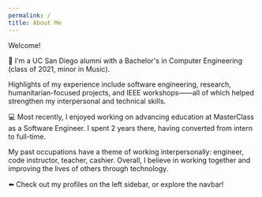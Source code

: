 ```yaml
---
permalink: /
title: About Me
---
```

<!---
[Markdown](https://guides.github.com/features/mastering-markdown/)
# Header 1
## Header 2
### Header 3
[Link](url) and ![Image](src)
**Bold** and _Italic_ and `Code` text
-->

Welcome!

🔱 I'm a UC San Diego alumni with a Bachelor's in Computer Engineering (class of 2021, minor in Music).

Highlights of my experience include software engineering, research, humanitarian-focused projects, and IEEE workshops——all of which helped strengthen my interpersonal and technical skills.

💻 Most recently, I enjoyed working on advancing education at MasterClass as a Software Engineer. I spent 2 years there, having converted from intern to full-time.

My past occupations have a theme of working interpersonally: engineer, code instructor, teacher, cashier. Overall, I believe in working together and improving the lives of others through technology.

⬅️ Check out my profiles on the left sidebar, or explore the navbar!
